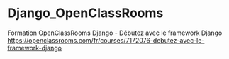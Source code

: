 # Django_OpenClassRooms

Formation OpenClassRooms Django - Débutez avec le framework Django
https://openclassrooms.com/fr/courses/7172076-debutez-avec-le-framework-django
